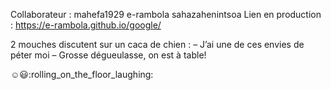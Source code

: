 Collaborateur : mahefa1929
				e-rambola
				sahazahenintsoa
Lien en production : https://e-rambola.github.io/google/

2 mouches discutent sur un caca de chien :
– J’ai une de ces envies de péter moi
– Grosse dégueulasse, on est à table! 

:relaxed::smiley::rolling_on_the_floor_laughing:
